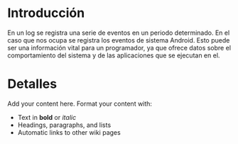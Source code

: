# Introducción #

En un log se registra una serie de eventos en un periodo determinado. En el caso que nos ocupa se registra los eventos de sistema Android. Esto puede ser una información vital para un programador, ya que ofrece datos sobre el comportamiento del sistema y de las aplicaciones que se ejecutan en el.


# Detalles #

Add your content here.  Format your content with:
  * Text in **bold** or _italic_
  * Headings, paragraphs, and lists
  * Automatic links to other wiki pages